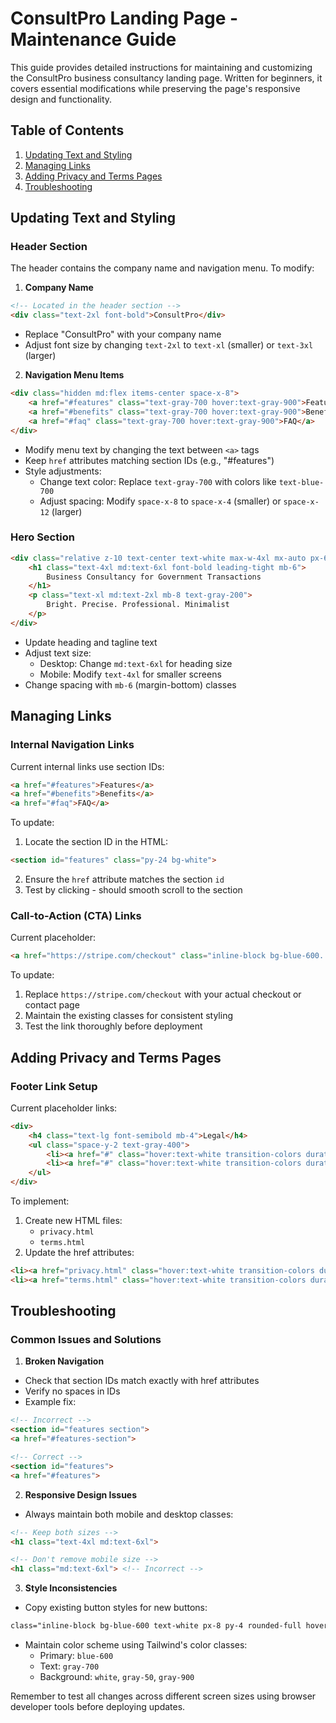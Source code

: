# ConsultPro Landing Page - Maintenance Guide

This guide provides detailed instructions for maintaining and customizing the ConsultPro business consultancy landing page. Written for beginners, it covers essential modifications while preserving the page's responsive design and functionality.

## Table of Contents
1. [Updating Text and Styling](#updating-text-and-styling)
2. [Managing Links](#managing-links)
3. [Adding Privacy and Terms Pages](#adding-privacy-and-terms-pages)
4. [Troubleshooting](#troubleshooting)

## Updating Text and Styling

### Header Section
The header contains the company name and navigation menu. To modify:

1. **Company Name**
```html
<!-- Located in the header section -->
<div class="text-2xl font-bold">ConsultPro</div>
```
- Replace "ConsultPro" with your company name
- Adjust font size by changing `text-2xl` to `text-xl` (smaller) or `text-3xl` (larger)

2. **Navigation Menu Items**
```html
<div class="hidden md:flex items-center space-x-8">
    <a href="#features" class="text-gray-700 hover:text-gray-900">Features</a>
    <a href="#benefits" class="text-gray-700 hover:text-gray-900">Benefits</a>
    <a href="#faq" class="text-gray-700 hover:text-gray-900">FAQ</a>
</div>
```
- Modify menu text by changing the text between `<a>` tags
- Keep `href` attributes matching section IDs (e.g., "#features")
- Style adjustments:
  - Change text color: Replace `text-gray-700` with colors like `text-blue-700`
  - Adjust spacing: Modify `space-x-8` to `space-x-4` (smaller) or `space-x-12` (larger)

### Hero Section
```html
<div class="relative z-10 text-center text-white max-w-4xl mx-auto px-6">
    <h1 class="text-4xl md:text-6xl font-bold leading-tight mb-6">
        Business Consultancy for Government Transactions
    </h1>
    <p class="text-xl md:text-2xl mb-8 text-gray-200">
        Bright. Precise. Professional. Minimalist
    </p>
</div>
```
- Update heading and tagline text
- Adjust text size:
  - Desktop: Change `md:text-6xl` for heading size
  - Mobile: Modify `text-4xl` for smaller screens
- Change spacing with `mb-6` (margin-bottom) classes

## Managing Links

### Internal Navigation Links
Current internal links use section IDs:
```html
<a href="#features">Features</a>
<a href="#benefits">Benefits</a>
<a href="#faq">FAQ</a>
```
To update:
1. Locate the section ID in the HTML:
```html
<section id="features" class="py-24 bg-white">
```
2. Ensure the `href` attribute matches the section `id`
3. Test by clicking - should smooth scroll to the section

### Call-to-Action (CTA) Links
Current placeholder:
```html
<a href="https://stripe.com/checkout" class="inline-block bg-blue-600...">
```
To update:
1. Replace `https://stripe.com/checkout` with your actual checkout or contact page
2. Maintain the existing classes for consistent styling
3. Test the link thoroughly before deployment

## Adding Privacy and Terms Pages

### Footer Link Setup
Current placeholder links:
```html
<div>
    <h4 class="text-lg font-semibold mb-4">Legal</h4>
    <ul class="space-y-2 text-gray-400">
        <li><a href="#" class="hover:text-white transition-colors duration-300">Privacy Policy</a></li>
        <li><a href="#" class="hover:text-white transition-colors duration-300">Terms of Service</a></li>
    </ul>
</div>
```

To implement:
1. Create new HTML files:
   - `privacy.html`
   - `terms.html`
2. Update the href attributes:
```html
<li><a href="privacy.html" class="hover:text-white transition-colors duration-300">Privacy Policy</a></li>
<li><a href="terms.html" class="hover:text-white transition-colors duration-300">Terms of Service</a></li>
```

## Troubleshooting

### Common Issues and Solutions

1. **Broken Navigation**
- Check that section IDs match exactly with href attributes
- Verify no spaces in IDs
- Example fix:
```html
<!-- Incorrect -->
<section id="features section">
<a href="#features-section">

<!-- Correct -->
<section id="features">
<a href="#features">
```

2. **Responsive Design Issues**
- Always maintain both mobile and desktop classes:
```html
<!-- Keep both sizes -->
<h1 class="text-4xl md:text-6xl">

<!-- Don't remove mobile size -->
<h1 class="md:text-6xl"> <!-- Incorrect -->
```

3. **Style Inconsistencies**
- Copy existing button styles for new buttons:
```html
class="inline-block bg-blue-600 text-white px-8 py-4 rounded-full hover:bg-blue-700 transition-all duration-300"
```
- Maintain color scheme using Tailwind's color classes:
  - Primary: `blue-600`
  - Text: `gray-700`
  - Background: `white`, `gray-50`, `gray-900`

Remember to test all changes across different screen sizes using browser developer tools before deploying updates.